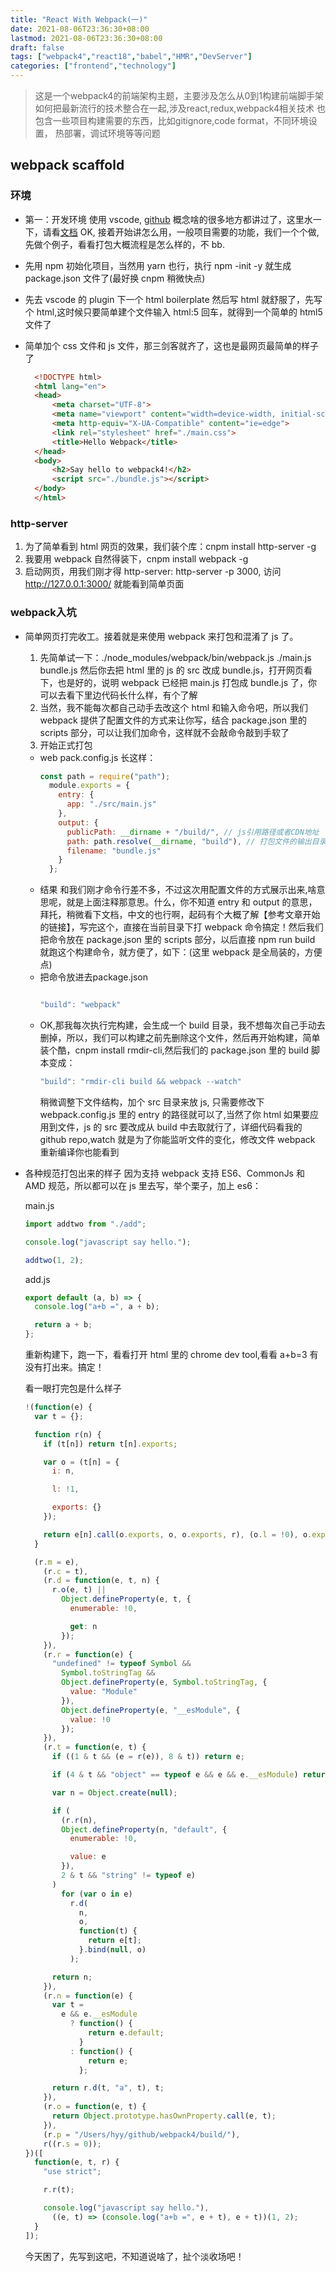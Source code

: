 ```yaml
---
title: "React With Webpack(一)"
date: 2021-08-06T23:36:30+08:00
lastmod: 2021-08-06T23:36:30+08:00
draft: false
tags: ["webpack4","react18","babel","HMR","DevServer"]
categories: ["frontend","technology"]
---
```



> 这是一个webpack4的前端架构主题，主要涉及怎么从0到1构建前端脚手架
> 如何把最新流行的技术整合在一起,涉及react,redux,webpack4相关技术
> 也包含一些项目构建需要的东西，比如gitignore,code format，不同环境设置，
> 热部署，调试环境等等问题


## webpack scaffold

### 环境

  - 第一：开发环境
  使用 vscode, [github](https://github.com/hyyfrank/react_with_webpack) 概念啥的很多地方都讲过了，这里水一下，请看[文档](https://www.webpackjs.com/concepts/) OK, 接着开始讲怎么用，一般项目需要的功能，我们一个个做,先做个例子，看看打包大概流程是怎么样的，不 bb.
  - 先用 npm 初始化项目，当然用 yarn 也行，执行 npm -init -y 就生成 package.json 文件了(最好换 cnpm 稍微快点)
  - 先去 vscode 的 plugin 下一个 html boilerplate 然后写 html 就舒服了，先写个 html,这时候只要简单建个文件输入 html:5 回车，就得到一个简单的 html5 文件了
  - 简单加个 css 文件和 js 文件，那三剑客就齐了，这也是最网页最简单的样子了

      ```html
        <!DOCTYPE html>
        <html lang="en">
        <head>
            <meta charset="UTF-8">
            <meta name="viewport" content="width=device-width, initial-scale=1.0">
            <meta http-equiv="X-UA-Compatible" content="ie=edge">
            <link rel="stylesheet" href="./main.css">
            <title>Hello Webpack</title>
        </head>
        <body>
            <h2>Say hello to webpack4!</h2>
            <script src="./bundle.js"></script>
        </body>
        </html>
      ```

### http-server
  1. 为了简单看到 html 网页的效果，我们装个库：cnpm install http-server -g
  2. 我要用 webpack 自然得装下，cnpm install webpack -g
  3. 启动网页，用我们刚才得 http-server: http-server -p 3000, 访问 http://127.0.0.1:3000/ 就能看到简单页面
   
### webpack入坑

  - 简单网页打完收工。接着就是来使用 webpack 来打包和混淆了 js 了。

    1. 先简单试一下：./node_modules/webpack/bin/webpack.js ./main.js bundle.js
    然后你去把 html 里的 js 的 src 改成 bundle.js，打开网页看下，也是好的，说明 webpack 已经把 main.js 打包成 bundle.js 了，你可以去看下里边代码长什么样，有个了解
    2. 当然，我不能每次都自己动手去改这个 html 和输入命令吧，所以我们 webpack 提供了配置文件的方式来让你写，结合 package.json 里的 scripts 部分，可以让我们加命令，这样就不会敲命令敲到手软了
    3. 开始正式打包
      - web pack.config.js 长这样：
        ```javascript
        const path = require("path");
          module.exports = {
            entry: {
              app: "./src/main.js"
            },
            output: {
              publicPath: __dirname + "/build/", // js引用路径或者CDN地址
              path: path.resolve(__dirname, "build"), // 打包文件的输出目录
              filename: "bundle.js"
            }
          };
          ```
      - 结果
        和我们刚才命令行差不多，不过这次用配置文件的方式展示出来,啥意思呢，就是上面注释那意思。什么，你不知道 entry 和 output 的意思，拜托，稍微看下文档，中文的也行啊，起码有个大概了解【参考文章开始的链接】，写完这个，直接在当前目录下打 webpack 命令搞定！然后我们把命令放在 package.json 里的 scripts 部分，以后直接 npm run build 就跑这个构建命令，就方便了，如下：(这里 webpack 是全局装的，方便点)
    - 把命令放进去package.json
      ```javascript

      "build": "webpack"

      ```
    - OK,那我每次执行完构建，会生成一个 build 目录，我不想每次自己手动去删掉，所以，我们可以构建之前先删除这个文件，然后再开始构建，简单装个酷，cnpm install rmdir-cli,然后我们的 package.json 里的 build 脚本变成：
      ```javascript
      "build": "rmdir-cli build && webpack --watch"
      ```
      稍微调整下文件结构，加个 src 目录来放 js, 只需要修改下 webpack.config.js 里的 entry 的路径就可以了,当然了你 html 如果要应用到文件，js 的 src 要改成从 build 中去取就行了，详细代码看我的 github repo,watch 就是为了你能监听文件的变化，修改文件 webpack 重新编译你也能看到
- 各种规范打包出来的样子
  因为支持 webpack 支持 ES6、CommonJs 和 AMD 规范，所以都可以在 js 里去写，举个栗子，加上 es6：

  main.js

  ```javascript
  import addtwo from "./add";

  console.log("javascript say hello.");

  addtwo(1, 2);
  ```

  add.js

  ```javascript
  export default (a, b) => {
    console.log("a+b =", a + b);

    return a + b;
  };
  ```

  重新构建下，跑一下，看看打开 html 里的 chrome dev tool,看看 a+b=3 有没有打出来。搞定！

  看一眼打完包是什么样子

  ```javascript
  !(function(e) {
    var t = {};

    function r(n) {
      if (t[n]) return t[n].exports;

      var o = (t[n] = {
        i: n,

        l: !1,

        exports: {}
      });

      return e[n].call(o.exports, o, o.exports, r), (o.l = !0), o.exports;
    }

    (r.m = e),
      (r.c = t),
      (r.d = function(e, t, n) {
        r.o(e, t) ||
          Object.defineProperty(e, t, {
            enumerable: !0,

            get: n
          });
      }),
      (r.r = function(e) {
        "undefined" != typeof Symbol &&
          Symbol.toStringTag &&
          Object.defineProperty(e, Symbol.toStringTag, {
            value: "Module"
          }),
          Object.defineProperty(e, "__esModule", {
            value: !0
          });
      }),
      (r.t = function(e, t) {
        if ((1 & t && (e = r(e)), 8 & t)) return e;

        if (4 & t && "object" == typeof e && e && e.__esModule) return e;

        var n = Object.create(null);

        if (
          (r.r(n),
          Object.defineProperty(n, "default", {
            enumerable: !0,

            value: e
          }),
          2 & t && "string" != typeof e)
        )
          for (var o in e)
            r.d(
              n,
              o,
              function(t) {
                return e[t];
              }.bind(null, o)
            );

        return n;
      }),
      (r.n = function(e) {
        var t =
          e && e.__esModule
            ? function() {
                return e.default;
              }
            : function() {
                return e;
              };

        return r.d(t, "a", t), t;
      }),
      (r.o = function(e, t) {
        return Object.prototype.hasOwnProperty.call(e, t);
      }),
      (r.p = "/Users/hyy/github/webpack4/build/"),
      r((r.s = 0));
  })([
    function(e, t, r) {
      "use strict";

      r.r(t);

      console.log("javascript say hello."),
        ((e, t) => (console.log("a+b =", e + t), e + t))(1, 2);
    }
  ]);
  ```

  今天困了，先写到这吧，不知道说啥了，扯个淡收场吧！